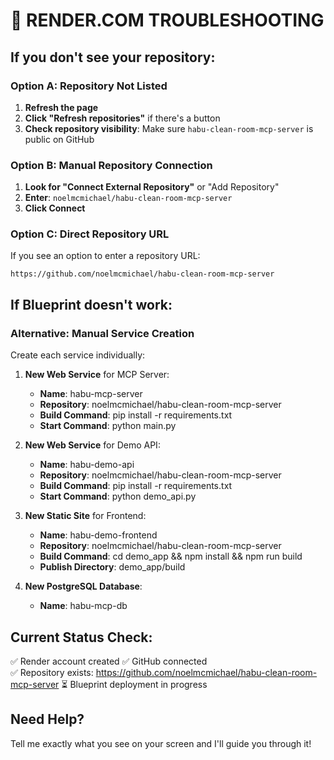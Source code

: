 # 🔧 RENDER.COM TROUBLESHOOTING

## If you don't see your repository:

### Option A: Repository Not Listed
1. **Refresh the page**
2. **Click "Refresh repositories"** if there's a button
3. **Check repository visibility**: Make sure `habu-clean-room-mcp-server` is public on GitHub

### Option B: Manual Repository Connection
1. **Look for "Connect External Repository"** or "Add Repository"
2. **Enter**: `noelmcmichael/habu-clean-room-mcp-server`
3. **Click Connect**

### Option C: Direct Repository URL
If you see an option to enter a repository URL:
```
https://github.com/noelmcmichael/habu-clean-room-mcp-server
```

## If Blueprint doesn't work:

### Alternative: Manual Service Creation
Create each service individually:

1. **New Web Service** for MCP Server:
   - **Name**: habu-mcp-server
   - **Repository**: noelmcmichael/habu-clean-room-mcp-server
   - **Build Command**: pip install -r requirements.txt
   - **Start Command**: python main.py

2. **New Web Service** for Demo API:
   - **Name**: habu-demo-api  
   - **Repository**: noelmcmichael/habu-clean-room-mcp-server
   - **Build Command**: pip install -r requirements.txt
   - **Start Command**: python demo_api.py

3. **New Static Site** for Frontend:
   - **Name**: habu-demo-frontend
   - **Repository**: noelmcmichael/habu-clean-room-mcp-server
   - **Build Command**: cd demo_app && npm install && npm run build
   - **Publish Directory**: demo_app/build

4. **New PostgreSQL Database**:
   - **Name**: habu-mcp-db

## Current Status Check:
✅ Render account created
✅ GitHub connected  
✅ Repository exists: https://github.com/noelmcmichael/habu-clean-room-mcp-server
⏳ Blueprint deployment in progress

## Need Help?
Tell me exactly what you see on your screen and I'll guide you through it!